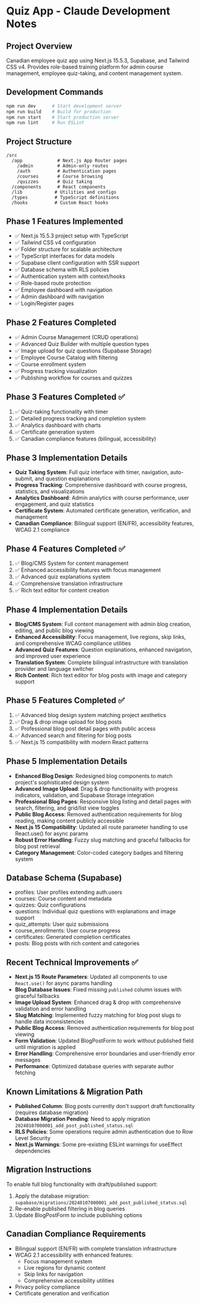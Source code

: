 # Quiz App - Claude Development Notes

## Project Overview
Canadian employee quiz app using Next.js 15.5.3, Supabase, and Tailwind CSS v4. Provides role-based training platform for admin course management, employee quiz-taking, and content management system.

## Development Commands
```bash
npm run dev      # Start development server
npm run build    # Build for production
npm run start    # Start production server
npm run lint     # Run ESLint
```

## Project Structure
```
/src
  /app             # Next.js App Router pages
    /admin         # Admin-only routes
    /auth          # Authentication pages
    /courses       # Course browsing
    /quizzes       # Quiz taking
  /components      # React components
  /lib            # Utilities and configs
  /types          # TypeScript definitions
  /hooks          # Custom React hooks
```

## Phase 1 Features Implemented
- ✅ Next.js 15.5.3 project setup with TypeScript
- ✅ Tailwind CSS v4 configuration  
- ✅ Folder structure for scalable architecture
- ✅ TypeScript interfaces for data models
- ✅ Supabase client configuration with SSR support
- ✅ Database schema with RLS policies
- ✅ Authentication system with context/hooks
- ✅ Role-based route protection
- ✅ Employee dashboard with navigation
- ✅ Admin dashboard with navigation
- ✅ Login/Register pages

## Phase 2 Features Completed
- ✅ Admin Course Management (CRUD operations)
- ✅ Advanced Quiz Builder with multiple question types
- ✅ Image upload for quiz questions (Supabase Storage)
- ✅ Employee Course Catalog with filtering
- ✅ Course enrollment system
- ✅ Progress tracking visualization
- ✅ Publishing workflow for courses and quizzes

## Phase 3 Features Completed ✅
1. ✅ Quiz-taking functionality with timer
2. ✅ Detailed progress tracking and completion system
3. ✅ Analytics dashboard with charts
4. ✅ Certificate generation system
5. ✅ Canadian compliance features (bilingual, accessibility)

## Phase 3 Implementation Details
- **Quiz Taking System**: Full quiz interface with timer, navigation, auto-submit, and question explanations
- **Progress Tracking**: Comprehensive dashboard with course progress, statistics, and visualizations
- **Analytics Dashboard**: Admin analytics with course performance, user engagement, and quiz statistics
- **Certificate System**: Automated certificate generation, verification, and management
- **Canadian Compliance**: Bilingual support (EN/FR), accessibility features, WCAG 2.1 compliance

## Phase 4 Features Completed ✅
1. ✅ Blog/CMS System for content management
2. ✅ Enhanced accessibility features with focus management
3. ✅ Advanced quiz explanations system
4. ✅ Comprehensive translation infrastructure
5. ✅ Rich text editor for content creation

## Phase 4 Implementation Details
- **Blog/CMS System**: Full content management with admin blog creation, editing, and public blog viewing
- **Enhanced Accessibility**: Focus management, live regions, skip links, and comprehensive WCAG compliance utilities
- **Advanced Quiz Features**: Question explanations, enhanced navigation, and improved user experience
- **Translation System**: Complete bilingual infrastructure with translation provider and language switcher
- **Rich Content**: Rich text editor for blog posts with image and category support

## Phase 5 Features Completed ✅
1. ✅ Advanced blog design system matching project aesthetics
2. ✅ Drag & drop image upload for blog posts
3. ✅ Professional blog post detail pages with public access
4. ✅ Advanced search and filtering for blog posts
5. ✅ Next.js 15 compatibility with modern React patterns

## Phase 5 Implementation Details
- **Enhanced Blog Design**: Redesigned blog components to match project's sophisticated design system
- **Advanced Image Upload**: Drag & drop functionality with progress indicators, validation, and Supabase Storage integration
- **Professional Blog Pages**: Responsive blog listing and detail pages with search, filtering, and grid/list view toggles
- **Public Blog Access**: Removed authentication requirements for blog reading, making content publicly accessible
- **Next.js 15 Compatibility**: Updated all route parameter handling to use React.use() for async params
- **Robust Error Handling**: Fuzzy slug matching and graceful fallbacks for blog post retrieval
- **Category Management**: Color-coded category badges and filtering system

## Database Schema (Supabase)
- profiles: User profiles extending auth.users
- courses: Course content and metadata  
- quizzes: Quiz configurations
- questions: Individual quiz questions with explanations and image support
- quiz_attempts: User quiz submissions
- course_enrollments: User course progress
- certificates: Generated completion certificates
- posts: Blog posts with rich content and categories

## Recent Technical Improvements ✅
- **Next.js 15 Route Parameters**: Updated all components to use `React.use()` for async params handling
- **Blog Database Issues**: Fixed missing `published` column issues with graceful fallbacks
- **Image Upload System**: Enhanced drag & drop with comprehensive validation and error handling
- **Slug Matching**: Implemented fuzzy matching for blog post slugs to handle data inconsistencies
- **Public Blog Access**: Removed authentication requirements for blog post viewing
- **Form Validation**: Updated BlogPostForm to work without published field until migration is applied
- **Error Handling**: Comprehensive error boundaries and user-friendly error messages
- **Performance**: Optimized database queries with separate author fetching

## Known Limitations & Migration Path
- **Published Column**: Blog posts currently don't support draft functionality (requires database migration)
- **Database Migration Pending**: Need to apply migration `20240107000001_add_post_published_status.sql`
- **RLS Policies**: Some operations require admin authentication due to Row Level Security
- **Next.js Warnings**: Some pre-existing ESLint warnings for useEffect dependencies

## Migration Instructions
To enable full blog functionality with draft/published support:
1. Apply the database migration: `supabase/migrations/20240107000001_add_post_published_status.sql`
2. Re-enable published filtering in blog queries
3. Update BlogPostForm to include publishing options

## Canadian Compliance Requirements
- Bilingual support (EN/FR) with complete translation infrastructure
- WCAG 2.1 accessibility with enhanced features:
  - Focus management system
  - Live regions for dynamic content
  - Skip links for navigation
  - Comprehensive accessibility utilities
- Privacy policy compliance
- Certificate generation and verification